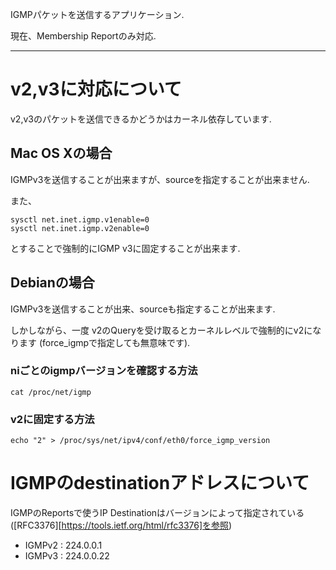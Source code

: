 
IGMPパケットを送信するアプリケーション.

現在、Membership Reportのみ対応.

---
# v2,v3に対応について
v2,v3のパケットを送信できるかどうかはカーネル依存しています.

## Mac OS Xの場合
IGMPv3を送信することが出来ますが、sourceを指定することが出来ません.

また、

    sysctl net.inet.igmp.v1enable=0
    sysctl net.inet.igmp.v2enable=0
    
とすることで強制的にIGMP v3に固定することが出来ます.


## Debianの場合
IGMPv3を送信することが出来、sourceも指定することが出来ます.

しかしながら、一度	v2のQueryを受け取るとカーネルレベルで強制的にv2になります
(force_igmpで指定しても無意味です).

### niごとのigmpバージョンを確認する方法
    cat /proc/net/igmp

###  v2に固定する方法
    echo "2" > /proc/sys/net/ipv4/conf/eth0/force_igmp_version


# IGMPのdestinationアドレスについて
 IGMPのReportsで使うIP Destinationはバージョンによって指定されている([RFC3376][https://tools.ietf.org/html/rfc3376]を参照)
*  IGMPv2 : 224.0.0.1
*  IGMPv3 : 224.0.0.22